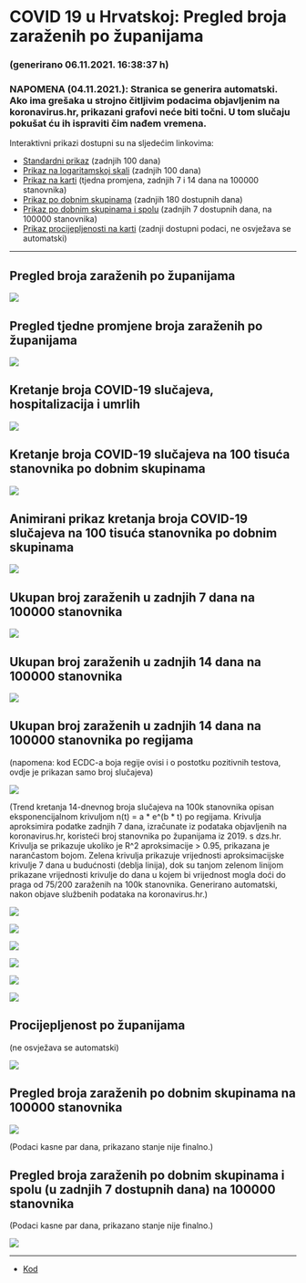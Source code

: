 # COVID 19 u Hrvatskoj: Pregled broja zaraženih po županijama

### (generirano 06.11.2021. 16:38:37 h)

### NAPOMENA (04.11.2021.): Stranica se generira automatski. Ako ima grešaka u strojno čitljivim podacima objavljenim na koronavirus.hr, prikazani grafovi neće biti točni. U tom slučaju pokušat ću ih ispraviti čim nađem vremena.

Interaktivni prikazi dostupni su na sljedećim linkovima:

- [Standardni prikaz](html/index.html) (zadnjih 100 dana)
- [Prikaz na logaritamskoj skali](html/index_log.html) (zadnjih 100 dana)
- [Prikaz na karti](html/index_map.html) (tjedna promjena, zadnjih 7 i 14 dana na 100000 stanovnika)
- [Prikaz po dobnim skupinama](html/index_per_age.html) (zadnjih 180 dostupnih dana)
- [Prikaz po dobnim skupinama i spolu](html/index_pyramid.html) (zadnjih 7 dostupnih dana, na 100000 stanovnika)
- [Prikaz procijepljenosti na karti](html/index_vaccination.html) (zadnji dostupni podaci, ne osvježava se automatski)

-----

## Pregled broja zaraženih po županijama

![](img/2021_11_05_line_plots.png)

## Pregled tjedne promjene broja zaraženih po županijama

![](img/2021_11_05_map.png)

## Kretanje broja COVID-19 slučajeva, hospitalizacija i umrlih

![](img/2021_11_05_cases_hospitalisations_deaths.png)

## Kretanje broja COVID-19 slučajeva na 100 tisuća stanovnika po dobnim skupinama

![](img/2021_11_05_cases_per_age_group_lines.png)

## Animirani prikaz kretanja broja COVID-19 slučajeva na 100 tisuća stanovnika po dobnim skupinama

![](img/2021_11_05anim_aug_1200.gif)

## Ukupan broj zaraženih u zadnjih 7 dana na 100000 stanovnika

![](img/2021_11_05_map_7_day_per_100k.png)

## Ukupan broj zaraženih u zadnjih 14 dana na 100000 stanovnika

![](img/2021_11_05_map_14_day_per_100k.png)

## Ukupan broj zaraženih u zadnjih 14 dana na 100000 stanovnika po regijama

(napomena: kod ECDC-a boja regije ovisi i o postotku pozitivnih testova, ovdje je prikazan samo broj slučajeva)

![](img/2021_11_05_map_14_day_per_100k_region.png)

(Trend kretanja 14-dnevnog broja slučajeva na 100k stanovnika opisan eksponencijalnom krivuljom n(t) = a * e^(b * t) po regijama. Krivulja aproksimira podatke zadnjih 7 dana, izračunate iz podataka objavljenih na koronavirus.hr, koristeći broj stanovnika po županijama iz 2019. s dzs.hr. Krivulja se prikazuje ukoliko je R^2 aproksimacije > 0.95, prikazana je narančastom bojom. Zelena krivulja prikazuje vrijednosti aproksimacijske krivulje 7 dana u budućnosti (deblja linija), dok su tanjom zelenom linijom prikazane vrijednosti krivulje do dana u kojem bi vrijednost mogla doći do praga od 75/200 zaraženih na 100k stanovnika. Generirano automatski, nakon objave službenih podataka na koronavirus.hr.)

![](img/2021_11_05_current_Jadranska_Hrvatska.png)

![](img/2021_11_05_current_Panonska_Hrvatska.png)

![](img/2021_11_05_current_Grad_Zagreb.png)

![](img/2021_11_05_current_Sjeverna_Hrvatska.png)

![](img/2021_11_05_current_Republika_Hrvatska.png)

![](img/2021_11_05_cases_hospitalisations_deaths_Republika_Hrvatska.png)

## Procijepljenost po županijama

(ne osvježava se automatski)

![](img/2021_11_05_vaccination.png)

## Pregled broja zaraženih po dobnim skupinama na 100000 stanovnika

![](img/2021_11_05_per_age_group.png)

(Podaci kasne par dana, prikazano stanje nije finalno.)

## Pregled broja zaraženih po dobnim skupinama i spolu (u zadnjih 7 dostupnih dana) na 100000 stanovnika

(Podaci kasne par dana, prikazano stanje nije finalno.)

![](img/2021_11_05_pyramid.png)

-----

- [Kod](https://github.com/ppalasek/covid_plots_croatia)

